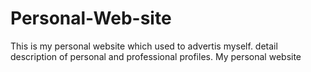 # Personal-Web-site
This is my personal website which used to advertis myself. detail description of personal and professional profiles.
My personal website
